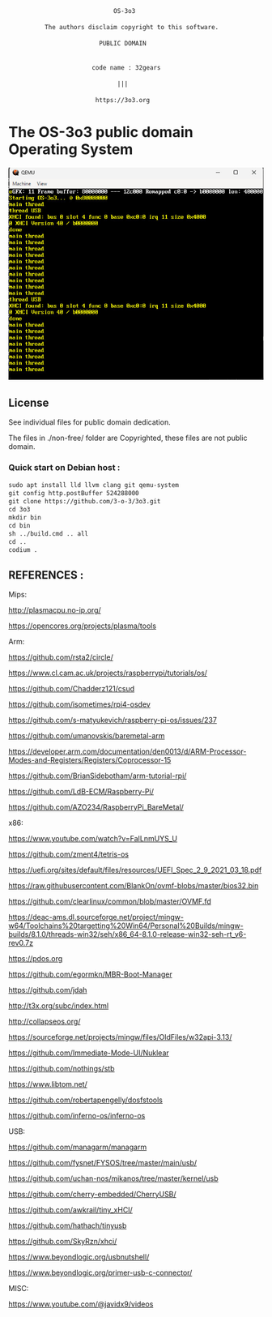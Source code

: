 
                                 OS-3o3

              The authors disclaim copyright to this software.

                             PUBLIC DOMAIN


                           code name : 32gears

                                  |||

                            https://3o3.org

                        
# The OS-3o3 public domain Operating System

![qemu](doc/screenshot.jpg)

## License

See individual files for public domain dedication.

The files in ./non-free/ folder are Copyrighted, these files are not public domain. 

### Quick start on Debian host :
```
sudo apt install lld llvm clang git qemu-system
git config http.postBuffer 524288000
git clone https://github.com/3-o-3/3o3.git
cd 3o3
mkdir bin
cd bin
sh ../build.cmd .. all
cd ..
codium .
``` 


REFERENCES :
------------

Mips:

http://plasmacpu.no-ip.org/

https://opencores.org/projects/plasma/tools


Arm:

https://github.com/rsta2/circle/

https://www.cl.cam.ac.uk/projects/raspberrypi/tutorials/os/

https://github.com/Chadderz121/csud

https://github.com/isometimes/rpi4-osdev

https://github.com/s-matyukevich/raspberry-pi-os/issues/237

https://github.com/umanovskis/baremetal-arm

https://developer.arm.com/documentation/den0013/d/ARM-Processor-Modes-and-Registers/Registers/Coprocessor-15

https://github.com/BrianSidebotham/arm-tutorial-rpi/

https://github.com/LdB-ECM/Raspberry-Pi/

https://github.com/AZO234/RaspberryPi_BareMetal/


x86:

https://www.youtube.com/watch?v=FaILnmUYS_U

https://github.com/zment4/tetris-os

https://uefi.org/sites/default/files/resources/UEFI_Spec_2_9_2021_03_18.pdf

https://raw.githubusercontent.com/BlankOn/ovmf-blobs/master/bios32.bin

https://github.com/clearlinux/common/blob/master/OVMF.fd

https://deac-ams.dl.sourceforge.net/project/mingw-w64/Toolchains%20targetting%20Win64/Personal%20Builds/mingw-builds/8.1.0/threads-win32/seh/x86_64-8.1.0-release-win32-seh-rt_v6-rev0.7z

https://pdos.org

https://github.com/egormkn/MBR-Boot-Manager

https://github.com/jdah

http://t3x.org/subc/index.html

http://collapseos.org/

https://sourceforge.net/projects/mingw/files/OldFiles/w32api-3.13/

https://github.com/Immediate-Mode-UI/Nuklear

https://github.com/nothings/stb

https://www.libtom.net/

https://github.com/robertapengelly/dosfstools

https://github.com/inferno-os/inferno-os


USB:

https://github.com/managarm/managarm

https://github.com/fysnet/FYSOS/tree/master/main/usb/

https://github.com/uchan-nos/mikanos/tree/master/kernel/usb

https://github.com/cherry-embedded/CherryUSB/

https://github.com/awkrail/tiny_xHCI/

https://github.com/hathach/tinyusb

https://github.com/SkyRzn/xhci/

https://www.beyondlogic.org/usbnutshell/

https://www.beyondlogic.org/primer-usb-c-connector/


MISC:

https://www.youtube.com/@javidx9/videos
